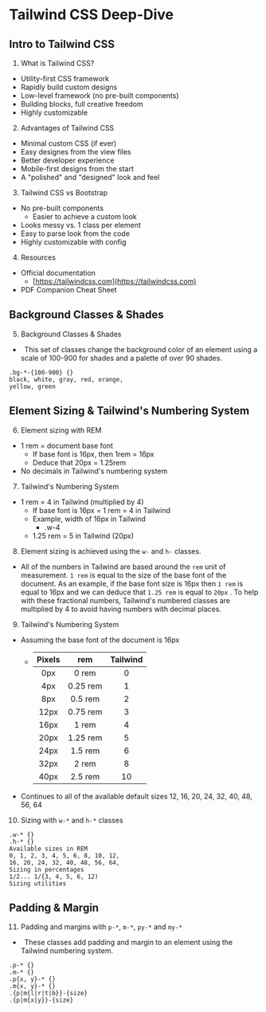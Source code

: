# Tailwind CSS Deep-Dive

## Intro to Tailwind CSS

1. What is Tailwind CSS?

- Utility-first CSS framework
- Rapidly build custom designs
- Low-level framework (no pre-built components)
- Building blocks, full creative freedom
- Highly customizable

2. Advantages of Tailwind CSS

- Minimal custom CSS (if ever)
- Easy designes from the view files
- Better developer experience
- Mobile-first designs from the start
- A "polished" and "designed" look and feel

3. Tailwind CSS vs Bootstrap

- No pre-built components
  - Easier to achieve a custom look
- Looks messy vs. 1 class per element
- Easy to parse look from the code
- Highly customizable with config

4. Resources
- Official documentation
  - [https://tailwindcss.com](https://tailwindcss.com)
- PDF Companion Cheat Sheet

## Background Classes & Shades

5. Background Classes & Shades
-  This set of classes change the background color of an element using a scale of 100-900 for shades and a palette of over 90 shades.

```
.bg-*-{100-900} {}
black, white, gray, red, orange,
yellow, green
```

## Element Sizing & Tailwind's Numbering System

6. Element sizing with REM

- 1 rem = document base font
  - If base font is 16px, then 1rem = 16px
  - Deduce that 20px = 1.25rem
- No decimals in Tailwind's numbering system

7. Tailwind's Numbering System

- 1 rem = 4 in Tailwind (multiplied by 4)
  - If base font is 16px = 1 rem =  4 in Tailwind
  - Example, width of 16px in Tailwind
    - .w-4
  - 1.25 rem = 5 in Tailwind (20px)

8. Element sizing is achieved using the `w-` and `h-` classes.
- All of the numbers in Tailwind are based around the `rem` unit of measurement. `1 rem` is equal to the size of the base font of the document. As an example, if the base font size is 16px then `1 rem` is equal to 16px and we can deduce that `1.25 rem` is equal to `20px` . To help with these fractional numbers, Tailwind's numbered classes are multiplied by 4 to avoid having numbers with decimal places.

9. Tailwind's Numbering System
- Assuming the base font of the document is 16px
  - | Pixels | rem | Tailwind |
    |:------:|:---:|:--------:|
    | 0px | 0 rem | 0 |
    | 4px | 0.25 rem | 1 |
    | 8px | 0.5 rem | 2 |
    | 12px | 0.75 rem | 3 |
    | 16px | 1 rem | 4 |
    | 20px | 1.25 rem | 5 |
    | 24px | 1.5 rem | 6 |
    | 32px | 2 rem | 8 |
    | 40px | 2.5 rem | 10 |
- Continues to all of the available default sizes 12, 16, 20, 24, 32, 40, 48, 56, 64

10. Sizing with `w-*` and `h-*` classes
```
.w-* {}
.h-* {}
Available sizes in REM
0, 1, 2, 3, 4, 5, 6, 8, 10, 12,
16, 20, 24, 32, 40, 48, 56, 64,
Sizing in percentages
1/2... 1/{3, 4, 5, 6, 12)
Sizing utilities
```

## Padding & Margin

11. Padding and margins with `p-*`, `m-*`, `py-*` and `my-*`
-  These classes add padding and margin to an element using the Tailwind numbering system.
```
.p-* {}
.m-* {}
.p{x, y}-* {}
.m{x, y}-* {}
.{p|m{l|r|t|b}}-{size}
.{p|m{x|y}}-{size}
```